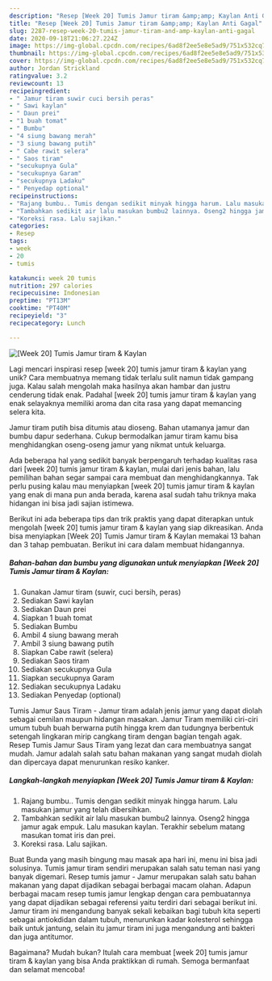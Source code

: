 ```yaml
---
description: "Resep [Week 20] Tumis Jamur tiram &amp;amp; Kaylan Anti Gagal"
title: "Resep [Week 20] Tumis Jamur tiram &amp;amp; Kaylan Anti Gagal"
slug: 2287-resep-week-20-tumis-jamur-tiram-and-amp-kaylan-anti-gagal
date: 2020-09-18T21:06:27.224Z
image: https://img-global.cpcdn.com/recipes/6ad8f2ee5e8e5ad9/751x532cq70/week-20-tumis-jamur-tiram-kaylan-foto-resep-utama.jpg
thumbnail: https://img-global.cpcdn.com/recipes/6ad8f2ee5e8e5ad9/751x532cq70/week-20-tumis-jamur-tiram-kaylan-foto-resep-utama.jpg
cover: https://img-global.cpcdn.com/recipes/6ad8f2ee5e8e5ad9/751x532cq70/week-20-tumis-jamur-tiram-kaylan-foto-resep-utama.jpg
author: Jordan Strickland
ratingvalue: 3.2
reviewcount: 13
recipeingredient:
- " Jamur tiram suwir cuci bersih peras"
- " Sawi kaylan"
- " Daun prei"
- "1 buah tomat"
- " Bumbu"
- "4 siung bawang merah"
- "3 siung bawang putih"
- " Cabe rawit selera"
- " Saos tiram"
- "secukupnya Gula"
- "secukupnya Garam"
- "secukupnya Ladaku"
- " Penyedap optional"
recipeinstructions:
- "Rajang bumbu.. Tumis dengan sedikit minyak hingga harum. Lalu masukan jamur yang telah dibersihkan."
- "Tambahkan sedikit air lalu masukan bumbu2 lainnya. Oseng2 hingga jamur agak empuk. Lalu masukan kaylan. Terakhir sebelum matang masukan tomat iris dan prei."
- "Koreksi rasa. Lalu sajikan."
categories:
- Resep
tags:
- week
- 20
- tumis

katakunci: week 20 tumis 
nutrition: 297 calories
recipecuisine: Indonesian
preptime: "PT13M"
cooktime: "PT40M"
recipeyield: "3"
recipecategory: Lunch

---
```



![[Week 20] Tumis Jamur tiram &amp; Kaylan](https://img-global.cpcdn.com/recipes/6ad8f2ee5e8e5ad9/751x532cq70/week-20-tumis-jamur-tiram-kaylan-foto-resep-utama.jpg)

Lagi mencari inspirasi resep [week 20] tumis jamur tiram &amp; kaylan yang unik? Cara membuatnya memang tidak terlalu sulit namun tidak gampang juga. Kalau salah mengolah maka hasilnya akan hambar dan justru cenderung tidak enak. Padahal [week 20] tumis jamur tiram &amp; kaylan yang enak selayaknya memiliki aroma dan cita rasa yang dapat memancing selera kita.

Jamur tiram putih bisa ditumis atau dioseng. Bahan utamanya jamur dan bumbu dapur sederhana. Cukup bermodalkan jamur tiram kamu bisa menghidangkan oseng-oseng jamur yang nikmat untuk keluarga.

Ada beberapa hal yang sedikit banyak berpengaruh terhadap kualitas rasa dari [week 20] tumis jamur tiram &amp; kaylan, mulai dari jenis bahan, lalu pemilihan bahan segar sampai cara membuat dan menghidangkannya. Tak perlu pusing kalau mau menyiapkan [week 20] tumis jamur tiram &amp; kaylan yang enak di mana pun anda berada, karena asal sudah tahu triknya maka hidangan ini bisa jadi sajian istimewa.


Berikut ini ada beberapa tips dan trik praktis yang dapat diterapkan untuk mengolah [week 20] tumis jamur tiram &amp; kaylan yang siap dikreasikan. Anda bisa menyiapkan [Week 20] Tumis Jamur tiram &amp; Kaylan memakai 13 bahan dan 3 tahap pembuatan. Berikut ini cara dalam membuat hidangannya.

<!--inarticleads1-->

##### Bahan-bahan dan bumbu yang digunakan untuk menyiapkan [Week 20] Tumis Jamur tiram &amp; Kaylan:

1. Gunakan  Jamur tiram (suwir, cuci bersih, peras)
1. Sediakan  Sawi kaylan
1. Sediakan  Daun prei
1. Siapkan 1 buah tomat
1. Sediakan  Bumbu
1. Ambil 4 siung bawang merah
1. Ambil 3 siung bawang putih
1. Siapkan  Cabe rawit (selera)
1. Sediakan  Saos tiram
1. Sediakan secukupnya Gula
1. Siapkan secukupnya Garam
1. Sediakan secukupnya Ladaku
1. Sediakan  Penyedap (optional)


Tumis Jamur Saus Tiram - Jamur tiram adalah jenis jamur yang dapat diolah sebagai cemilan maupun hidangan masakan. Jamur Tiram memiliki ciri-ciri umum tubuh buah berwarna putih hingga krem dan tudungnya berbentuk setengah lingkaran mirip cangkang tiram dengan bagian tengah agak. Resep Tumis Jamur Saus Tiram yang lezat dan cara membuatnya sangat mudah. Jamur adalah salah satu bahan makanan yang sangat mudah diolah dan dipercaya dapat menurunkan resiko kanker. 

<!--inarticleads2-->

##### Langkah-langkah menyiapkan [Week 20] Tumis Jamur tiram &amp; Kaylan:

1. Rajang bumbu.. Tumis dengan sedikit minyak hingga harum. Lalu masukan jamur yang telah dibersihkan.
1. Tambahkan sedikit air lalu masukan bumbu2 lainnya. Oseng2 hingga jamur agak empuk. Lalu masukan kaylan. Terakhir sebelum matang masukan tomat iris dan prei.
1. Koreksi rasa. Lalu sajikan.


Buat Bunda yang masih bingung mau masak apa hari ini, menu ini bisa jadi solusinya. Tumis jamur tiram sendiri merupakan salah satu teman nasi yang banyak digemari. Resep tumis jamur - Jamur merupakan salah satu bahan makanan yang dapat dijadikan sebagai berbagai macam olahan. Adapun berbagai macam resep tumis jamur lengkap dengan cara pembuatannya yang dapat dijadikan sebagai referensi yaitu terdiri dari sebagai berikut ini. Jamur tiram ini mengandung banyak sekali kebaikan bagi tubuh kita seperti sebagai antiokdidan dalam tubuh, menurunkan kadar kolesterol sehingga baik untuk jantung, selain itu jamur tiram ini juga mengandung anti bakteri dan juga antitumor. 

Bagaimana? Mudah bukan? Itulah cara membuat [week 20] tumis jamur tiram &amp; kaylan yang bisa Anda praktikkan di rumah. Semoga bermanfaat dan selamat mencoba!
